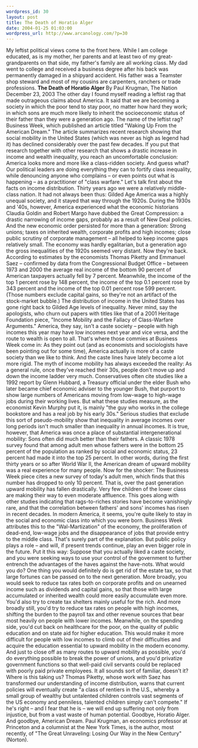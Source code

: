 ```yaml
--- 
wordpress_id: 30
layout: post
title: The Death of Horatio Alger
date: 2004-01-25 01:03:00
wordpress_url: http://www.arcanology.com/?p=30
---
```

My leftist political views come to the front here. While I am college educated, as is my mother, her parents and at least two of my great-grandparents on that side, my father's family are all working class. My dad went to college and received a business degree after his back was permanently damaged in a shipyard accident. His father was a Teamster shop steward and most of my cousins are carpenters, ranchers or trade professions. <strong>The Death of Horatio Alger</strong> By Paul Krugman, The Nation December 23, 2003 The other day I found myself reading a leftist rag that made outrageous claims about America. It said that we are becoming a society in which the poor tend to stay poor, no matter how hard they work; in which sons are much more likely to inherit the socioeconomic status of their father than they were a generation ago. The name of the leftist rag? Business Week, which published an article titled "Waking Up From the American Dream." The article summarizes recent research showing that social mobility in the United States (which was never as high as legend had it) has declined considerably over the past few decades. If you put that research together with other research that shows a drastic increase in income and wealth inequality, you reach an uncomfortable conclusion: America looks more and more like a class-ridden society. And guess what? Our political leaders are doing everything they can to fortify class inequality, while denouncing anyone who complains – or even points out what is happening – as a practitioner of "class warfare." Let's talk first about the facts on income distribution. Thirty years ago we were a relatively middle-class nation. It had not always been thus: Gilded Age America was a highly unequal society, and it stayed that way through the 1920s. During the 1930s and '40s, however, America experienced what the economic historians Claudia Goldin and Robert Margo have dubbed the Great Compression: a drastic narrowing of income gaps, probably as a result of New Deal policies. And the new economic order persisted for more than a generation: Strong unions; taxes on inherited wealth, corporate profits and high incomes; close public scrutiny of corporate management – all helped to keep income gaps relatively small. The economy was hardly egalitarian, but a generation ago the gross inequalities of the 1920s seemed very distant. Now they're back. According to estimates by the economists Thomas Piketty and Emmanuel Saez – confirmed by data from the Congressional Budget Office – between 1973 and 2000 the average real income of the bottom 90 percent of American taxpayers actually fell by 7 percent. Meanwhile, the income of the top 1 percent rose by 148 percent, the income of the top 0.1 percent rose by 343 percent and the income of the top 0.01 percent rose 599 percent. (Those numbers exclude capital gains, so they're not an artifact of the stock-market bubble.) The distribution of income in the United States has gone right back to Gilded Age levels of inequality. Never mind, say the apologists, who churn out papers with titles like that of a 2001 Heritage Foundation piece, "Income Mobility and the Fallacy of Class-Warfare Arguments." America, they say, isn't a caste society – people with high incomes this year may have low incomes next year and vice versa, and the route to wealth is open to all. That's where those commies at Business Week come in: As they point out (and as economists and sociologists have been pointing out for some time), America actually is more of a caste society than we like to think. And the caste lines have lately become a lot more rigid. The myth of income mobility has always exceeded the reality: As a general rule, once they've reached their 30s, people don't move up and down the income ladder very much. Conservatives often cite studies like a 1992 report by Glenn Hubbard, a Treasury official under the elder Bush who later became chief economic adviser to the younger Bush, that purport to show large numbers of Americans moving from low-wage to high-wage jobs during their working lives. But what these studies measure, as the economist Kevin Murphy put it, is mainly "the guy who works in the college bookstore and has a real job by his early 30s." Serious studies that exclude this sort of pseudo-mobility show that inequality in average incomes over long periods isn't much smaller than inequality in annual incomes. It is true, however, that America was once a place of substantial intergenerational mobility: Sons often did much better than their fathers. A classic 1978 survey found that among adult men whose fathers were in the bottom 25 percent of the population as ranked by social and economic status, 23 percent had made it into the top 25 percent. In other words, during the first thirty years or so after World War II, the American dream of upward mobility was a real experience for many people. Now for the shocker: The Business Week piece cites a new survey of today's adult men, which finds that this number has dropped to only 10 percent. That is, over the past generation upward mobility has fallen drastically. Very few children of the lower class are making their way to even moderate affluence. This goes along with other studies indicating that rags-to-riches stories have become vanishingly rare, and that the correlation between fathers' and sons' incomes has risen in recent decades. In modern America, it seems, you're quite likely to stay in the social and economic class into which you were born. Business Week attributes this to the "Wal-Martization" of the economy, the proliferation of dead-end, low-wage jobs and the disappearance of jobs that provide entry to the middle class. That's surely part of the explanation. But public policy plays a role – and will, if present trends continue, play an even bigger role in the future. Put it this way: Suppose that you actually liked a caste society, and you were seeking ways to use your control of the government to further entrench the advantages of the haves against the have-nots. What would you do? One thing you would definitely do is get rid of the estate tax, so that large fortunes can be passed on to the next generation. More broadly, you would seek to reduce tax rates both on corporate profits and on unearned income such as dividends and capital gains, so that those with large accumulated or inherited wealth could more easily accumulate even more. You'd also try to create tax shelters mainly useful for the rich. And more broadly still, you'd try to reduce tax rates on people with high incomes, shifting the burden to the payroll tax and other revenue sources that bear most heavily on people with lower incomes. Meanwhile, on the spending side, you'd cut back on healthcare for the poor, on the quality of public education and on state aid for higher education. This would make it more difficult for people with low incomes to climb out of their difficulties and acquire the education essential to upward mobility in the modern economy. And just to close off as many routes to upward mobility as possible, you'd do everything possible to break the power of unions, and you'd privatize government functions so that well-paid civil servants could be replaced with poorly paid private employees. It all sounds sort of familiar, doesn't it? Where is this taking us? Thomas Piketty, whose work with Saez has transformed our understanding of income distribution, warns that current policies will eventually create "a class of rentiers in the U.S., whereby a small group of wealthy but untalented children controls vast segments of the US economy and penniless, talented children simply can't compete." If he's right – and I fear that he is – we will end up suffering not only from injustice, but from a vast waste of human potential. Goodbye, Horatio Alger. And goodbye, American Dream. Paul Krugman, an economics professor at Princeton and a columnist at the New York Times, is the author, most recently, of "The Great Unraveling: Losing Our Way in the New Century" (Norton).